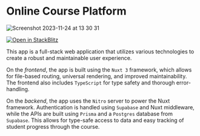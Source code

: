 # Online Course Platform

![Screenshot 2023-11-24 at 13 30 31](https://github.com/denys-petryniak/course-platform/assets/16530588/ce8f9354-b28e-4a9c-af72-5ab380294261)

[![Open in StackBlitz](https://developer.stackblitz.com/img/open_in_stackblitz.svg)](https://stackblitz.com/github/denys-petryniak/course-platform)

This app is a full-stack web application that utilizes various technologies to create a robust and maintainable user experience.

On the *frontend*, the app is built using the `Nuxt 3` framework, which allows for file-based routing, universal rendering, and improved maintainability. The frontend also includes `TypeScript` for type safety and thorough error-handling.

On the *backend*, the app uses the `Nitro` server to power the Nuxt framework. Authentication is handled using `Supabase` and Nuxt middleware, while the APIs are built using `Prisma` and a `Postgres` database from `Supabase`. This allows for type-safe access to data and easy tracking of student progress through the course.
